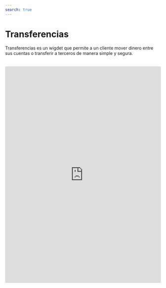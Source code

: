 ```yaml
---
search: true
---
```


# Transferencias

Transferencias es un wigdet que permite a un cliente mover dinero entre sus cuentas o transferir a terceros de manera simple y segura.

<iframe src="https://widgets-es.modyo.com/personas/retail-transfer" width="100%" height="700px" frameBorder="0" style="overflow:auto;margin-top:20px;"/>

## Propiedades

Este widget se divide en funcionalidades para dos productos similares: Transferencia a Terceros y Transferencia entre Cuentas.

### Transferencia entre Cuentas

|Funcionalidad|Descripción|
|:------------|:----------|
|Origen de transferencia|Selecciona la cuenta corriente o vista desde la cual saldrá el monto de dinero a mover. Además, muestra el saldo disponible que se puede transferir.|
|Destino de transferencia|Selecciona la cuenta a la cual se moverá el dinero|
|Programar transferencia|Permite seleccionar na frecuencia de tiempo entre la cual se harán transferencias de un monto de dinero predeterminado.|
|Últimos movimientos|Muestra todos los movimientos nacionales e internacionales que no están facturados.|
|Pagar deuda|Corresponde a la funcionalidad de pago de la deuda.<br><br> Este pago de deuda puede ser total o parcial.<br><br> Hacer click en este botón llevará al widget de Pago de Tarjetas, donde se podrá seleccionar la opción de pago de deuda nacional o internacional.|

### Transferencia a Terceros
